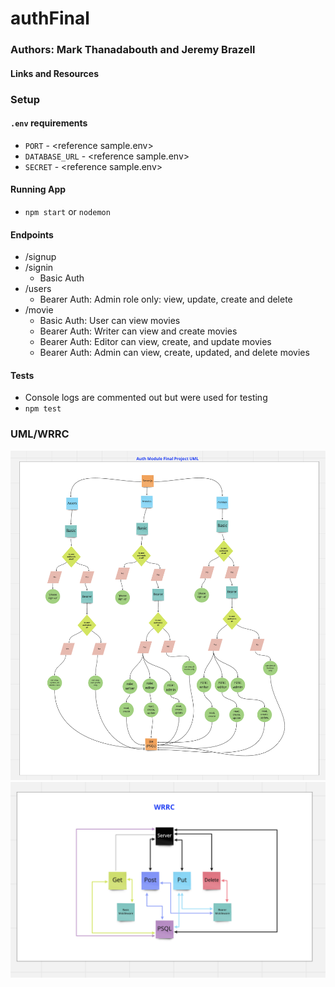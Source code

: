 # authFinal

<!-- Add reqs -->

### Authors: Mark Thanadabouth and Jeremy Brazell

#### Links and Resources
<!-- [Deployed Link](https://mt-bearer-auth-dev.herokuapp.com/) -->

### Setup

#### `.env` requirements
- `PORT` - \<reference sample.env>
- `DATABASE_URL` - \<reference sample.env>
- `SECRET` - \<reference sample.env>

#### Running App
- `npm start` or `nodemon`

#### Endpoints
- /signup
- /signin
  - Basic Auth
- /users
  - Bearer Auth: Admin role only: view, update, create and delete
- /movie
  - Basic Auth: User can view movies
  - Bearer Auth: Writer can view and create movies
  - Bearer Auth: Editor can view, create, and update movies
  - Bearer Auth: Admin can view, create, updated, and delete movies

#### Tests
- Console logs are commented out but were used for testing
- `npm test`

### UML/WRRC
![authFinalUML](./IMG/UML.png)
![authFinalWRRC](./IMG/WRRC.png)
